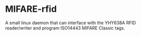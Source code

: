 MIFARE-rfid
===========

A small linux daemon that can interface with the YHY638A RFID reader/writer and program ISO14443 MIFARE Classic tags.